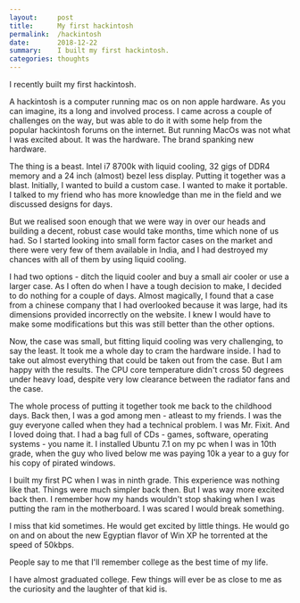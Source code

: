 ```yaml
---
layout:     post
title:      My first hackintosh
permalink:  /hackintosh
date:       2018-12-22
summary:    I built my first hackintosh.
categories: thoughts
---
```


I recently built my first hackintosh. 

A hackintosh is a computer running mac os on non apple hardware. As you can imagine, its a long and involved process. I came across a couple of challenges on the way, but was able to do it with some help from the popular hackintosh forums on the internet. But running MacOs was not what I was excited about. It was the hardware. The brand spanking new hardware.

The thing is a beast. Intel i7 8700k with liquid cooling, 32 gigs of DDR4 memory and a 24 inch (almost) bezel less display. Putting it together was a blast. Initially, I wanted to build a custom case. I wanted to make it portable. I talked to my friend who has more knowledge than me in the field and we discussed designs for days.

But we realised soon enough that we were way in over our heads and building a decent, robust case would take months, time which none of us had. So I started looking into small form factor cases on the market and there were very few of them available in India, and I had destroyed my chances with all of them by using liquid cooling. 

I had two options - ditch the liquid cooler and buy a small air cooler or use a larger case. As I often do when I have a tough decision to make, I decided to do nothing for a couple of days. Almost magically, I found that a case from a chinese company that I had overlooked because it was large, had its dimensions provided incorrectly on the website. I knew I would have to make some modifications but this was still better than the other options.

Now, the case was small, but fitting liquid cooling was very challenging, to say the least. It took me a whole day to cram the hardware inside. I had to take out almost everything that could be taken out from the case. But I am happy with the results. The CPU core temperature didn't cross 50 degrees under heavy load, despite very low clearance between the radiator fans and the case. 

The whole process of putting it together took me back to the childhood days. Back then, I was a god among men - atleast to my friends. I was the guy everyone called when they had a technical problem. I was Mr. Fixit. And I loved doing that. I had a bag full of CDs - games, software, operating systems - you name it. I installed Ubuntu 7.1 on my pc when I was in 10th grade, when the guy who lived below me was paying 10k a year to a guy for his copy of pirated windows.

I built my first PC when I was in ninth grade. This experience was nothing like that. Things were much simpler back then. But I was way more excited back then. I remember how my hands wouldn't stop shaking when I was putting the ram in the motherboard. I was scared I would break something. 

I miss that kid sometimes. He would get excited by little things. He would go on and on about the new Egyptian flavor of Win XP he torrented at the speed of 50kbps.

People say to me that I'll remember college as the best time of my life. 

I have almost graduated college. Few things will ever be as close to me as the curiosity and the laughter of that kid is.  
